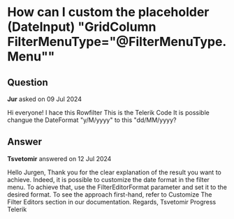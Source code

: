 # How can I custom the placeholder (DateInput) "GridColumn FilterMenuType="@FilterMenuType.Menu""

## Question

**Jur** asked on 09 Jul 2024

Hi everyone! I hace this Rowfilter This is the Telerik Code <GridColumn FilterMenuType="@FilterMenuType.Menu" Field="@nameof(HechoDirectoClienteViewModel.FechaVencimiento)" Title="Fecha vencimiento" TextAlign="ColumnTextAlign.Right" Resizable="true" Sortable="true" Width="170px" HeaderClass="center-wrap"> <Template> @((context as HechoDirectoClienteViewModel)?.FechaVencimiento?.ToString("dd/MM/yyyy")) </Template> </GridColumn> It is possible changue the DateFormat "y/M/yyyy" to this "dd/MM/yyyy?

## Answer

**Tsvetomir** answered on 12 Jul 2024

Hello Jurgen, Thank you for the clear explanation of the result you want to achieve. Indeed, it is possible to customize the date format in the filter menu. To achieve that, use the FilterEditorFormat parameter and set it to the desired format. To see the approach first-hand, refer to Customize The Filter Editors section in our documentation. Regards, Tsvetomir Progress Telerik
